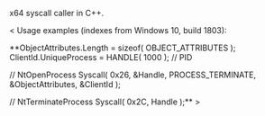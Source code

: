 x64 syscall caller in C++.

< Usage examples (indexes from Windows 10, build 1803):

**ObjectAttributes.Length = sizeof( OBJECT_ATTRIBUTES );
ClientId.UniqueProcess	= HANDLE( 1000 ); // PID

// NtOpenProcess
Syscall( 0x26, &Handle, PROCESS_TERMINATE, &ObjectAttributes, &ClientId );

// NtTerminateProcess
Syscall( 0x2C, Handle );** > 

